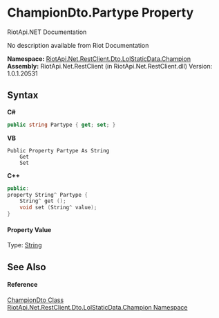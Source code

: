 # ChampionDto.Partype Property 
RiotApi.NET Documentation 

No description available from Riot Documentation

**Namespace:**&nbsp;<a href="3124c537-7898-7be7-0beb-c234e417bc16">RiotApi.Net.RestClient.Dto.LolStaticData.Champion</a><br />**Assembly:**&nbsp;RiotApi.Net.RestClient (in RiotApi.Net.RestClient.dll) Version: 1.0.1.20531

## Syntax

**C#**<br />
``` C#
public string Partype { get; set; }
```

**VB**<br />
``` VB
Public Property Partype As String
	Get
	Set
```

**C++**<br />
``` C++
public:
property String^ Partype {
	String^ get ();
	void set (String^ value);
}
```


#### Property Value
Type: <a href="http://msdn2.microsoft.com/en-us/library/s1wwdcbf" target="_blank">String</a>

## See Also


#### Reference
<a href="5855d1e7-40f5-fdff-a08b-6b69889f7228">ChampionDto Class</a><br /><a href="3124c537-7898-7be7-0beb-c234e417bc16">RiotApi.Net.RestClient.Dto.LolStaticData.Champion Namespace</a><br />